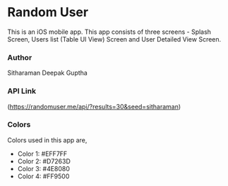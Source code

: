 # Random User
This is an iOS mobile app. This app consists of three screens - Splash Screen, Users list (Table UI View) Screen and User Detailed View Screen.

### Author
Sitharaman Deepak Guptha

### API Link
(https://randomuser.me/api/?results=30&seed=sitharaman)

### Colors
Colors used in this app are,
* Color 1: #EFF7FF
* Color 2: #D7263D
* Color 3: #4E8080
* Color 4: #FF9500